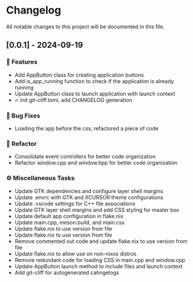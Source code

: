 # Changelog

All notable changes to this project will be documented in this file.

## [0.0.1] - 2024-09-19

### 🚀 Features

- Add AppButton class for creating application buttons
- Add is_app_running function to check if the application is already running
- Update AppButton class to launch application with launch context
- :fire: Init git-cliff.toml, add CHANGELOG generation

### 🐛 Bug Fixes

- Loading the app before the css, refactored a piece of code

### 🚜 Refactor

- Consolidate event controllers for better code organization
- Refactor window.cpp and window.hpp for better code organization

### ⚙️ Miscellaneous Tasks

- Update GTK dependencies and configure layer shell margins
- Update .envrc with GTK and XCURSOR theme configurations
- Update .vscode settings for C++ file associations
- Update GTK layer shell margins and add CSS styling for master box
- Update default app configuration in flake.nix
- Update main.cpp, meson.build, and main.css
- Update flake.nix to use version from file
- Update flake.nix to use version from file
- Remove commented out code and update flake.nix to use version from file
- Update flake.nix to allow use on non-nixos distros
- Remove redundant code for loading CSS in main.cpp and window.cpp
- Update AppButton launch method to include files and launch context
- Add git-cliff for autogenerated cahngelogs

<!-- generated by git-cliff -->
